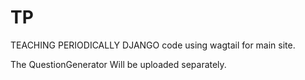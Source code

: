 # TP
TEACHING PERIODICALLY DJANGO code using wagtail for main site.

The QuestionGenerator Will be uploaded separately.
